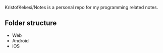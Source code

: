 KristofKekesi/Notes is a personal repo for my programming related notes. 

## Folder structure
- Web
- Android
- iOS
